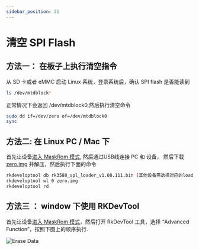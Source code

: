 ```yaml
---
sidebar_position: 21
---
```


# 清空 SPI Flash

## 方法一： 在板子上执行清空指令

从 SD 卡或者 eMMC 启动 Linux 系统，登录系统后，确认 SPI flash 是否能读到

```bash
ls /dev/mtdblock*
```

正常情况下会返回 /dev/mtdblock0,然后执行清空命令

```bash
sudo dd if=/dev/zero of=/dev/mtdblock0
sync
```

## 方法二: 在 Linux PC / Mac 下

首先让设备[进入 MaskRom 模式](./maskrom.md), 然后通过USB线连接 PC 和 设备，
然后下载 [zero.img](https://dl.radxa.com/rock5/sw/images/others/zero.img.gz) 并解压，然后执行下面的命令

```bash
rkdeveloptool db rk3588_spl_loader_v1.08.111.bin (其他设备需选择对应的loader文件)
rkdeveloptool wl 0 zero.img
rkdeveloptool rd
```

## 方法三 ： window 下使用 RKDevTool

首先让设备[进入 MaskRom 模式](./maskrom.md)，然后打开 RkDevTool 工具，选择 “Advanced Function”，按照下图上的顺序执行.

![Erase Data](/img/common/rkdevtool/700px-Eraseall_new.webp)

